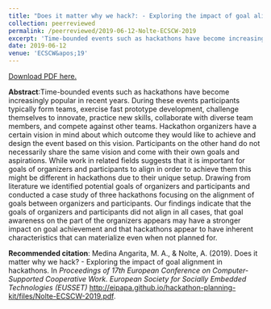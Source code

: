 ```yaml
---
title: "Does it matter why we hack?: - Exploring the impact of goal alignment in hackathons"
collection: peerreviewed
permalink: /peerreviewed/2019-06-12-Nolte-ECSCW-2019
excerpt: 'Time-bounded events such as hackathons have become increasingly popular in recent years. During these events participants typically form teams, exercise fast prototype development, challenge themselves to innovate, practice new skills, collaborate with diverse team members, and compete against other teams. Hackathon organizers have a certain vision in mind about which outcome they would like to achieve and design the event based on this vision. Participants on the other hand do not necessarily share the same vision and come with their own goals and aspirations. While work in related fields suggests that it is important for goals of organizers and participants to align in order to achieve them this might be different in hackathons due to their unique setup. Drawing from literature we identified potential goals of organizers and participants and conducted a case study of three hackathons focusing on the alignment of goals between organizers and participants. Our findings indicate that the goals of organizers and participants did not align in all cases, that goal awareness on the part of the organizers appears may have a stronger impact on goal achievement and that hackathons appear to have inherent characteristics that can materialize even when not planned for.'
date: 2019-06-12
venue: 'ECSCW&apos;19'
---
```

[Download PDF here.](http://eipapa.github.io/hackathon-planning-kit/files/Nolte-ECSCW-2019.pdf)

**Abstract**:Time-bounded events such as hackathons have become increasingly popular in recent years. During these events participants typically form teams, exercise fast prototype development, challenge themselves to innovate, practice new skills, collaborate with diverse team members, and compete against other teams. Hackathon organizers have a certain vision in mind about which outcome they would like to achieve and design the event based on this vision. Participants on the other hand do not necessarily share the same vision and come with their own goals and aspirations. While work in related fields suggests that it is important for goals of organizers and participants to align in order to achieve them this might be different in hackathons due to their unique setup. Drawing from literature we identified potential goals of organizers and participants and conducted a case study of three hackathons focusing on the alignment of goals between organizers and participants. Our findings indicate that the goals of organizers and participants did not align in all cases, that goal awareness on the part of the organizers appears may have a stronger impact on goal achievement and that hackathons appear to have inherent characteristics that can materialize even when not planned for.

**Recommended citation**: Medina Angarita, M. A., & Nolte, A. (2019). Does it matter why we hack? - Exploring the impact of goal alignment in hackathons. In <i>Proceedings of 17th European Conference on Computer-Supported Cooperative Work. European Society for Socially Embedded Technologies (EUSSET)</i> http://eipapa.github.io/hackathon-planning-kit/files/Nolte-ECSCW-2019.pdf.